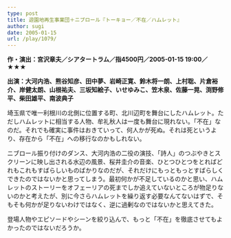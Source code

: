 ```yaml
---
type: post
title: 遊園地再生事業団＋ニブロール『トーキョー／不在／ハムレット』
author: sugi
date: 2005-01-15
url: /play/1079/
---
```

**作・演出：宮沢章夫／シアタートラム／指4500円／2005-01-15 19:00／★★★**

**出演：大河内浩、熊谷知彦、田中夢、岩崎正寛、鈴木将一朗、上村聡、片倉裕介、岸健太朗、山根祐夫、三坂知絵子、いせゆみこ、笠木泉、佐藤一晃、渕野修平、柴田雄平、南波典子**

埼玉県で唯一利根川の北側に位置する町、北川辺町を舞台にしたハムレット。ただしハムレットに相当する人物、牟礼秋人は一度も舞台に現れない。「不在」なのだ。それでも確実に事件はおきていって、何人かが死ぬ。それは死というより、存在から「不在」への移行なのかもしれない。

ニブロール振り付けのダンス、大河内浩の二役の演技、「詩人」のつぶやきとスクリーンに映し出される水辺の風景、桜井圭介の音楽、ひとつひとつをとればどれもこれもすばらしいものばかりなのだが、それだけにもっともっとすばらしくできたのではないかと思ってしまう。最初何かが不足しているのかと思い、ハムレットのストーリーをオフェーリアの死までしか追えていないところが物足りないのかと考えたが、別に今さらハムレットを繰り返す必要なんてないはずで、そもそも何かが足りないわけではなく、逆に過剰なのではないかと思えてきた。

登場人物やエピソードやシーンを絞り込んで、もっと「不在」を徹底させてもよかったのではないだろうか。
